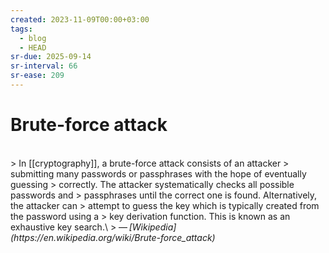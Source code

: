 ```yaml
---
created: 2023-11-09T00:00+03:00
tags:
  - blog
  - HEAD
sr-due: 2025-09-14
sr-interval: 66
sr-ease: 209
---
```


# Brute-force attack
<br class="f">
> In [[cryptography]], a brute-force attack consists of an attacker
> submitting many passwords or passphrases with the hope of eventually guessing
> correctly. The attacker systematically checks all possible passwords and
> passphrases until the correct one is found. Alternatively, the attacker can
> attempt to guess the key which is typically created from the password using a
> key derivation function. This is known as an exhaustive key search.\
> — <cite>[Wikipedia](https://en.wikipedia.org/wiki/Brute-force_attack)</cite> <!--SR:!2025-08-03,2,209-->

